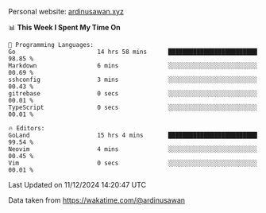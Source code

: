 Personal website: [ardinusawan.xyz](https://ardinusawan.xyz)

<!--START_SECTION:waka-->
📊 **This Week I Spent My Time On** 

```text
💬 Programming Languages: 
Go                       14 hrs 58 mins      █████████████████████████   98.85 % 
Markdown                 6 mins              ░░░░░░░░░░░░░░░░░░░░░░░░░   00.69 % 
sshconfig                3 mins              ░░░░░░░░░░░░░░░░░░░░░░░░░   00.43 % 
gitrebase                0 secs              ░░░░░░░░░░░░░░░░░░░░░░░░░   00.01 % 
TypeScript               0 secs              ░░░░░░░░░░░░░░░░░░░░░░░░░   00.01 % 

🔥 Editors: 
GoLand                   15 hrs 4 mins       █████████████████████████   99.54 % 
Neovim                   4 mins              ░░░░░░░░░░░░░░░░░░░░░░░░░   00.45 % 
Vim                      0 secs              ░░░░░░░░░░░░░░░░░░░░░░░░░   00.01 % 
```


 Last Updated on 11/12/2024 14:20:47 UTC
<!--END_SECTION:waka-->
Data taken from https://wakatime.com/@ardinusawan
